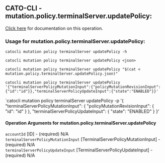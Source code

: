 
## CATO-CLI - mutation.policy.terminalServer.updatePolicy:
[Click here](https://api.catonetworks.com/documentation/#mutation-mutation.policy.terminalServer.updatePolicy) for documentation on this operation.

### Usage for mutation.policy.terminalServer.updatePolicy:

`catocli mutation policy terminalServer updatePolicy -h`

`catocli mutation policy terminalServer updatePolicy <json>`

`catocli mutation policy terminalServer updatePolicy "$(cat < mutation.policy.terminalServer.updatePolicy.json)"`

`catocli mutation policy terminalServer updatePolicy '{"terminalServerPolicyMutationInput":{"policyMutationRevisionInput":{"id":"id"}},"terminalServerPolicyUpdateInput":{"state":"ENABLED"}}'`

`catocli mutation policy terminalServer updatePolicy -p '{
    "terminalServerPolicyMutationInput": {
        "policyMutationRevisionInput": {
            "id": "id"
        }
    },
    "terminalServerPolicyUpdateInput": {
        "state": "ENABLED"
    }
}'


#### Operation Arguments for mutation.policy.terminalServer.updatePolicy ####

`accountId` [ID] - (required) N/A    
`terminalServerPolicyMutationInput` [TerminalServerPolicyMutationInput] - (required) N/A    
`terminalServerPolicyUpdateInput` [TerminalServerPolicyUpdateInput] - (required) N/A    
